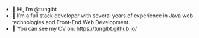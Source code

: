 - 👋 Hi, I’m @tunglbt
- 💼 I’m a full stack developer with several years of experience in Java web technologies and Front-End Web Development.
- 📄 You can see my CV on: https://tunglbt.github.io/
